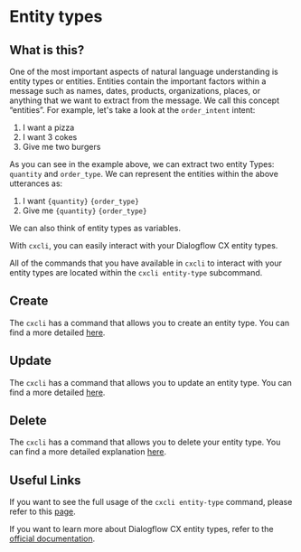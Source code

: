 # Entity types

## What is this?

One of the most important aspects of natural language understanding is entity types or entities. Entities contain the important factors within a message such as names, dates, products, organizations, places, or anything that we want to extract from the message. We call this concept “entities”. For example, let's take a look at the `order_intent` intent:

1. I want a pizza
2. I want 3 cokes
3. Give me two burgers

As you can see in the example above, we can extract two entity Types: `quantity` and `order_type`. We can represent the entities within the above utterances as:

1. I want `{quantity}` `{order_type}`
2. Give me `{quantity}` `{order_type}`

We can also think of entity types as variables.

With `cxcli`, you can easily interact with your Dialogflow CX entity types.

All of the commands that you have available in `cxcli` to interact with your entity types are located within the `cxcli entity-type` subcommand.

## Create

The `cxcli` has a command that allows you to create an entity type. You can find a more detailed [here](/entitytypes/create).

## Update

The `cxcli` has a command that allows you to update an entity type. You can find a more detailed [here](/entitytypes/update).


## Delete

The `cxcli` has a command that allows you to delete your entity type. You can find a more detailed explanation [here](/entitytypes/delete).


## Useful Links

If you want to see the full usage of the `cxcli entity-type` command, please refer to this [page](/cmd/cxcli_entity-type).

If you want to learn more about Dialogflow CX entity types, refer to the [official documentation](https://cloud.google.com/dialogflow/cx/docs/concept/entity).
